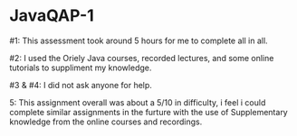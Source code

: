 # JavaQAP-1

#1: This assessment took around 5 hours for me to complete all in all.

#2: I used the Oriely Java courses, recorded lectures, and some online tutorials to suppliment my knowledge.

#3 & #4: I did not ask anyone for help.

5: This assignment overall was about a 5/10 in difficulty, i feel i could complete similar assignments in the furture with the use of Supplementary knowledge from the online courses and recordings.
